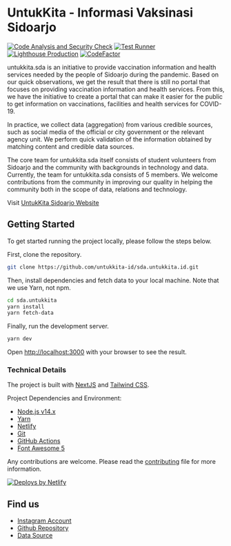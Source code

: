 # UntukKita - Informasi Vaksinasi Sidoarjo

[![Code Analysis and Security Check](https://github.com/untukkita-id/sda.untukkita.id/actions/workflows/codeql-analysis.yml/badge.svg)](https://github.com/untukkita-id/sda.untukkita.id/actions/workflows/codeql-analysis.yml)
[![Test Runner](https://github.com/untukkita-id/sda.untukkita.id/actions/workflows/test.yml/badge.svg)](https://github.com/untukkita-id/sda.untukkita.id/actions/workflows/test.yml)
[![Lighthouse Production](https://github.com/untukkita-id/sda.untukkita.id/actions/workflows/lighthouse-prod.yml/badge.svg)](https://github.com/untukkita-id/sda.untukkita.id/actions/workflows/lighthouse-prod.yml)
[![CodeFactor](https://www.codefactor.io/repository/github/untukkita-id/sda.untukkita.id/badge)](https://www.codefactor.io/repository/github/untukkita-id/sda.untukkita.id)

untukkita.sda is an initiative to provide vaccination information and health services needed by the people of Sidoarjo during the pandemic. Based on our quick observations, we get the result that there is still no portal that focuses on providing vaccination information and health services. From this, we have the initiative to create a portal that can make it easier for the public to get information on vaccinations, facilities and health services for COVID-19.

In practice, we collect data (aggregation) from various credible sources, such as social media of the official or city government or the relevant agency unit. We perform quick validation of the information obtained by matching content and credible data sources.

The core team for untukkita.sda itself consists of student volunteers from Sidoarjo and the community with backgrounds in technology and data. Currently, the team for untukkita.sda consists of 5 members. We welcome contributions from the community in improving our quality in helping the community both in the scope of data, relations and technology.

Visit [UntukKita Sidoarjo Website](https://covid.sda.untukkita.id/)

## Getting Started

To get started running the project locally, please follow the steps below.

First, clone the repository.

```bash
git clone https://github.com/untukkita-id/sda.untukkita.id.git
```

Then, install dependencies and fetch data to your local machine. Note that we use Yarn, not npm.

```bash
cd sda.untukkita
yarn install
yarn fetch-data
```

Finally, run the development server.

```bash
yarn dev
```

Open <http://localhost:3000> with your browser to see the result.

### Technical Details

The project is built with [NextJS](https://nextjs.org//) and [Tailwind CSS](https://tailwindcss.com/).

Project Dependencies and Environment:

- [Node.js v14.x](https://nodejs.org/)
- [Yarn](https://yarnpkg.com/)
- [Netlify](https://www.netlify.com/)
- [Git](https://git-scm.com/)
- [GitHub Actions](https://help.github.com/en/actions)
- [Font Awesome 5](https://fontawesome.com/v5.15/how-to-use/on-the-web/setup/using-package-managers)

Any contributions are welcome. Please read the [contributing](contributing.md) file for more information.

[![Deploys by Netlify](https://www.netlify.com/img/global/badges/netlify-color-accent.svg)](https://www.netlify.com)

## Find us

- [Instagram Account](https://www.instagram.com/untukkita.sda)
- [Github Repository](https://github.com/untukkita-id/sda.untukkita.id)
- [Data Source](https://docs.google.com/spreadsheets/d/1l1O7tE5rY4Uzaa66fX2ULw0wpPUZ-UH5YS7tvgrEWYg/edit?usp=sharing)

